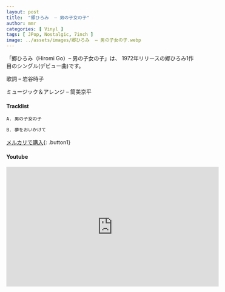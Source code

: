 ```yaml
---
layout: post
title:  "郷ひろみ  – 男の子女の子"
author: mmr
categories: [ Vinyl ]
tags: [ JPop, Nostalgic, 7inch ]
image: ../assets/images/郷ひろみ  – 男の子女の子.webp
---
```


「郷ひろみ（Hiromi Go）– 男の子女の子」は、
1972年リリースの郷ひろみ1作目のシングル(デビュー曲)です。

歌詞 – 岩谷時子

ミュージック＆アレンジ – 筒美京平

#### Tracklist
```md
A. 男の子女の子

B. 夢をおいかけて 
```

[メルカリで購入](https://jp.mercari.com/item/m65536068003?afid=6142608987){: .button1}

#### Youtube
<iframe width="560" height="315" src="https://www.youtube.com/embed/cQAeCarOM2g?si=3zhBZHwf1dYFUfnf" title="YouTube video player" frameborder="0" allow="accelerometer; autoplay; clipboard-write; encrypted-media; gyroscope; picture-in-picture; web-share" referrerpolicy="strict-origin-when-cross-origin" allowfullscreen></iframe>